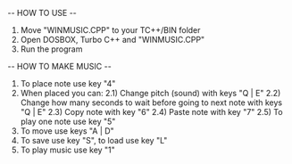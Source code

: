 -- HOW TO USE --
1) Move "WINMUSIC.CPP" to your TC++/BIN folder
2) Open DOSBOX, Turbo C++ and "WINMUSIC.CPP"
3) Run the program

-- HOW TO MAKE MUSIC --
1) To place note use key "4"
2) When placed you can:
 2.1) Change pitch (sound) with keys "Q | E"
 2.2) Change how many seconds to wait before going to next note with keys "Q | E"
 2.3) Copy note with key "6"
 2.4) Paste note with key "7"
 2.5) To play one note use key "5"
3) To move use keys "A | D"
4) To save use key "S", to load use key "L"
5) To play music use key "1"
